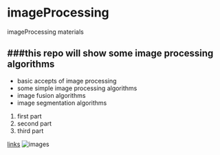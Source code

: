 # imageProcessing
imageProcessing materials

###this repo will show some image processing algorithms
----------------
* basic accepts of image processing
* some simple image processing algorithms
* image fusion algorithms
* image segmentation algorithms

1. first part
2. second part
3. third part

[links](http://www.appinn.com/markdown/)
![images](http://www.nottingham.edu.cn/en/Engineering/departments/Computer-Science/images-multimedia/research/viplab-banner.jpg)


